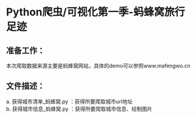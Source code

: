 # Python爬虫/可视化第一季-蚂蜂窝旅行足迹

## 准备工作：
本次爬取数据来源主要是蚂蜂窝网站，具体的demo可以参照www.mafengwo.cn
## 文件描述：
a. 获得城市清单_蚂蜂窝.py ：获得所要爬取城市url地址 <br>
b. 获得城市信息_蚂蜂窝.py ：获得所要爬取城市信息、绘制图片 <br>
